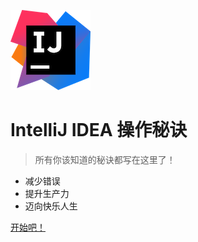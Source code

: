 <!-- _coverpage.md -->

![logo](logo.png)

# IntelliJ IDEA 操作秘诀

> 所有你该知道的秘诀都写在这里了！

- 减少错误
- 提升生产力
- 迈向快乐人生

[开始吧！](#intellij-idea-tips-amp-tricks)
